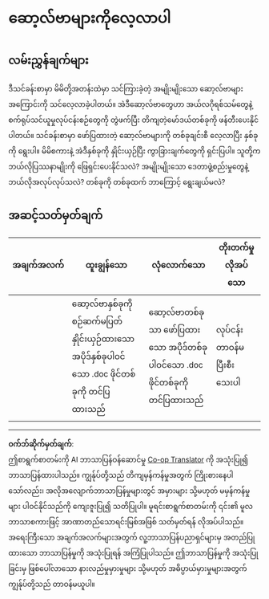 <!--
CO_OP_TRANSLATOR_METADATA:
{
  "original_hash": "de6025f96841498b0577e9d1aee18d1f",
  "translation_date": "2025-09-05T13:09:26+00:00",
  "source_file": "4-Classification/2-Classifiers-1/assignment.md",
  "language_code": "my"
}
-->
# ဆော့လ်ဗာများကိုလေ့လာပါ
## လမ်းညွှန်ချက်များ

ဒီသင်ခန်းစာမှာ မိမိတို့အတန်းထဲမှာ သင်ကြားခဲ့တဲ့ အမျိုးမျိုးသော ဆော့လ်ဗာများအကြောင်းကို သင်လေ့လာခဲ့ပါတယ်။ အဲဒီဆော့လ်ဗာတွေဟာ အယ်လဂိုရစ်သမ်တွေနဲ့ စက်ရုပ်သင်ယူမှုလုပ်ငန်းစဉ်တွေကို တွဲဖက်ပြီး တိကျတဲ့မော်ဒယ်တစ်ခုကို ဖန်တီးပေးနိုင်ပါတယ်။ သင်ခန်းစာမှာ ဖော်ပြထားတဲ့ ဆော့လ်ဗာများကို တစ်ခုချင်းစီ လေ့လာပြီး နှစ်ခုကို ရွေးပါ။ မိမိစကားနဲ့ အဲဒီနှစ်ခုကို နှိုင်းယှဉ်ပြီး ကွာခြားချက်တွေကို ရှင်းပြပါ။ သူတို့က ဘယ်လိုပြဿနာမျိုးကို ဖြေရှင်းပေးနိုင်သလဲ? အမျိုးမျိုးသော ဒေတာဖွဲ့စည်းမှုတွေနဲ့ ဘယ်လိုအလုပ်လုပ်သလဲ? တစ်ခုကို တစ်ခုထက် ဘာကြောင့် ရွေးချယ်မလဲ?

## အဆင့်သတ်မှတ်ချက်

| အချက်အလက် | ထူးချွန်သော                                                                                      | လုံလောက်သော                                         | တိုးတက်မှုလိုအပ်သော            |
| -------- | ---------------------------------------------------------------------------------------------- | ------------------------------------------------ | ---------------------------- |
|          | ဆော့လ်ဗာနှစ်ခုကို စဉ်ဆက်မပြတ်နှိုင်းယှဉ်ထားသော အပိုဒ်နှစ်ခုပါဝင်သော .doc ဖိုင်တစ်ခုကို တင်ပြထားသည် | ဆော့လ်ဗာတစ်ခုသာ ဖော်ပြထားသော အပိုဒ်တစ်ခုပါဝင်သော .doc ဖိုင်တစ်ခုကို တင်ပြထားသည် | လုပ်ငန်းတာဝန်မပြီးစီးသေးပါ |

---

**ဝက်ဘ်ဆိုက်မှတ်ချက်**:  
ဤစာရွက်စာတမ်းကို AI ဘာသာပြန်ဝန်ဆောင်မှု [Co-op Translator](https://github.com/Azure/co-op-translator) ကို အသုံးပြု၍ ဘာသာပြန်ထားပါသည်။ ကျွန်ုပ်တို့သည် တိကျမှန်ကန်မှုအတွက် ကြိုးစားနေပါသော်လည်း၊ အလိုအလျောက်ဘာသာပြန်မှုများတွင် အမှားများ သို့မဟုတ် မမှန်ကန်မှုများ ပါဝင်နိုင်သည်ကို ကျေးဇူးပြု၍ သတိပြုပါ။ မူရင်းစာရွက်စာတမ်းကို ၎င်း၏ မူလဘာသာစကားဖြင့် အာဏာတည်သောရင်းမြစ်အဖြစ် သတ်မှတ်ရန် လိုအပ်ပါသည်။ အရေးကြီးသော အချက်အလက်များအတွက် လူ့ဘာသာပြန်ပညာရှင်များမှ အတည်ပြုထားသော ဘာသာပြန်မှုကို အသုံးပြုရန် အကြံပြုပါသည်။ ဤဘာသာပြန်မှုကို အသုံးပြုခြင်းမှ ဖြစ်ပေါ်လာသော နားလည်မှုမှားမှုများ သို့မဟုတ် အဓိပ္ပာယ်မှားမှုများအတွက် ကျွန်ုပ်တို့သည် တာဝန်မယူပါ။